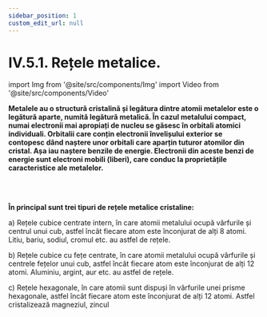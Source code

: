 ```yaml
---
sidebar_position: 1
custom_edit_url: null
---
```


# IV.5.1. Rețele metalice.




import Img from '@site/src/components/Img'
import Video from '@site/src/components/Video'


<div class="alert alert--primary" role="alert">

**Metalele au o structură cristalină și legătura dintre atomii metalelor este o legătură aparte, numită legătură metalică. În cazul metalului compact, numai electronii mai apropiați de nucleu se găsesc în orbitali atomici individuali. Orbitalii care conțin electronii învelișului exterior se contopesc dând naștere unor orbitali care aparțin tuturor atomilor din cristal. Așa iau naștere benzile de energie. Electronii din aceste benzi de energie sunt electroni mobili (liberi), care conduc la proprietățile caracteristice ale metalelor.** 



</div>

<br></br>





<div class="alert alert--primary" role="alert">

**În principal sunt trei tipuri de rețele metalice cristaline:**

a) Rețele cubice centrate intern, în care atomii metalului ocupă vârfurile și centrul unui cub, astfel încât fiecare atom este înconjurat de alți 8 atomi. Litiu, bariu, sodiul, cromul etc. au astfel de rețele.

b) Rețele cubice cu fețe centrate, în care atomii metalului ocupă vârfurile și centrele fețelor unui cub, astfel încât fiecare atom este înconjurat de alți 12 atomi. Aluminiu, argint, aur etc. au astfel de rețele.

c) Rețele hexagonale, în care atomii sunt dispuși în vârfurile unei prisme hexagonale, astfel încât fiecare atom este înconjurat de alți 12 atomi. Astfel cristalizează magneziul, zincul 


</div>

